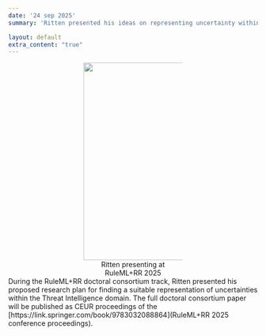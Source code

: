 ```yaml
---
date: '24 sep 2025'
summary: 'Ritten presented his ideas on representing uncertainty within the <a href="https://w3id.org/tido">TIDO ontology</a> at the Doctoral Consortium track of the RuleML+RR 2025 conference!'

layout: default
extra_content: "true"
---
```


<center>
<div style="text-align: center; width:200px; display:inline-block; vertical-align:top;"><img src="../images/news/Ritten_RuleML_RR2025.jpg" width="400"><br>Ritten presenting at RuleML+RR 2025 </div>
</center>
During the RuleML+RR doctoral consortium track, Ritten presented his proposed research plan for finding a suitable representation of uncertainties within the Threat Intelligence domain. The full doctoral consortium paper will be published as CEUR proceedings of the [https://link.springer.com/book/9783032088864](RuleML+RR 2025 conference proceedings).

